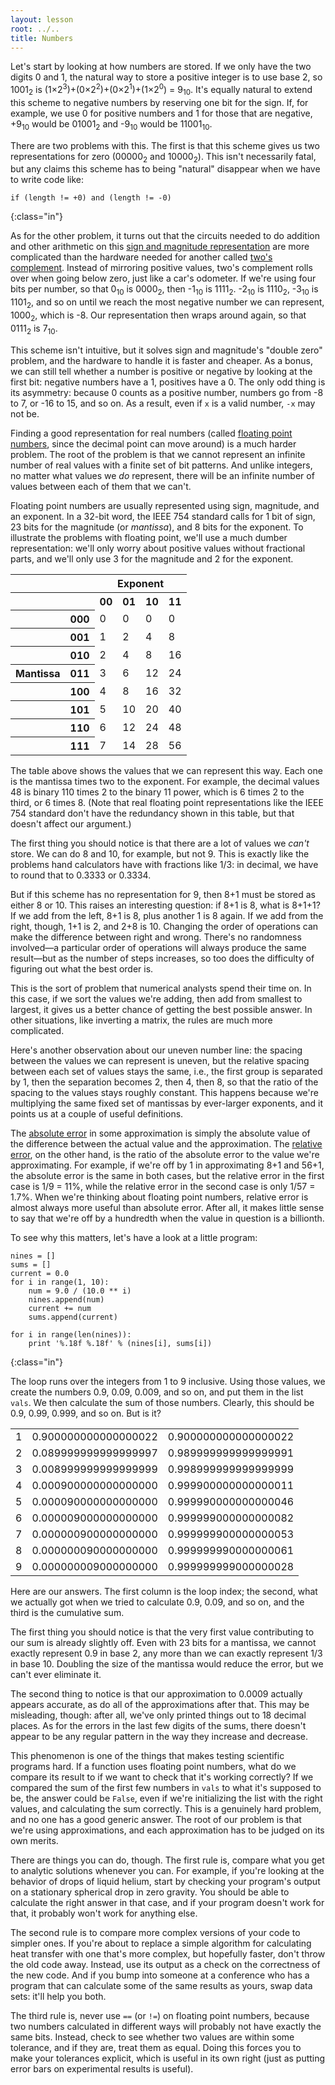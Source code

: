 ```yaml
---
layout: lesson
root: ../..
title: Numbers
---
```

Let's start by looking at how numbers are stored.
If we only have the two digits 0 and 1,
the natural way to store a positive integer is to use base 2,
so 1001<sub>2</sub> is
(1&times;2<sup>3</sup>)+(0&times;2<sup>2</sup>)+(0&times;2<sup>1</sup>)+(1&times;2<sup>0</sup>) = 9<sub>10</sub>.
It's equally natural to extend this scheme to negative numbers by reserving one bit for the sign.
If, for example, we use 0 for positive numbers and 1 for those that are negative,
+9<sub>10</sub> would be 01001<sub>2</sub> and -9<sub>10</sub> would be 11001<sub>10</sub>.

There are two problems with this.
The first is that this scheme gives us two representations for zero (00000<sub>2</sub> and 10000<sub>2</sub>).
This isn't necessarily fatal,
but any claims this scheme has to being "natural" disappear when we have to write code like:

~~~
if (length != +0) and (length != -0)
~~~
{:class="in"}

As for the other problem,
it turns out that the circuits needed to do addition and other arithmetic on this
[sign and magnitude representation](../../gloss.html#sign-and-magnitude)
are more complicated than the hardware needed for another called
[two's complement](../../gloss.html#twos-complement).
Instead of mirroring positive values,
two's complement rolls over when going below zero,
just like a car's odometer.
If we're using four bits per number,
so that 0<sub>10</sub> is 0000<sub>2</sub>,
then -1<sub>10</sub> is 1111<sub>2</sub>.
-2<sub>10</sub> is 1110<sub>2</sub>,
-3<sub>10</sub> is 1101<sub>2</sub>,
and so on until we reach the most negative number we can represent,
1000<sub>2</sub>, which is -8.
Our representation then wraps around again, so that 0111<sub>2</sub> is 7<sub>10</sub>.

This scheme isn't intuitive,
but it solves sign and magnitude's "double zero" problem,
and the hardware to handle it is faster and cheaper.
As a bonus,
we can still tell whether a number is positive or negative by looking at the first bit:
negative numbers have a 1, positives have a 0.
The only odd thing is its asymmetry:
because 0 counts as a positive number,
numbers go from -8 to 7, or -16 to 15, and so on.
As a result, even if `x` is a valid number, `-x` may not be.

Finding a good representation for real numbers
(called [floating point numbers](../../gloss.html#float),
since the decimal point can move around)
is a much harder problem.
The root of the problem is that
we cannot represent an infinite number of real values with a finite set of bit patterns.
And unlike integers,
no matter what values we *do* represent,
there will be an infinite number of values between each of them that we can't.

Floating point numbers are usually represented using sign, magnitude, and an exponent.
In a 32-bit word,
the IEEE 754 standard calls for 1 bit of sign,
23 bits for the magnitude (or *mantissa*),
and 8 bits for the exponent.
To illustrate the problems with floating point,
we'll use a much dumber representation:
we'll only worry about positive values without fractional parts,
and we'll only use 3 for the magnitude and 2 for the exponent.

<table class="table table-striped">
<tr><th></th>        <th>   </th><th colspan="4" align="center">Exponent</th></tr>
<tr><th></th>        <th>   </th><th>00</th><th>01</th><th>10</th><th>11</th></tr>
<tr><th></th>        <th>000</th><td> 0</td><td> 0</td><td> 0</td><td> 0</td></tr>
<tr><th></th>        <th>001</th><td> 1</td><td> 2</td><td> 4</td><td> 8</td></tr>
<tr><th></th>        <th>010</th><td> 2</td><td> 4</td><td> 8</td><td>16</td></tr>
<tr><th>Mantissa</th><th>011</th><td> 3</td><td> 6</td><td>12</td><td>24</td></tr>
<tr><th></th>        <th>100</th><td> 4</td><td> 8</td><td>16</td><td>32</td></tr>
<tr><th></th>        <th>101</th><td> 5</td><td>10</td><td>20</td><td>40</td></tr>
<tr><th></th>        <th>110</th><td> 6</td><td>12</td><td>24</td><td>48</td></tr>
<tr><th></th>        <th>111</th><td> 7</td><td>14</td><td>28</td><td>56</td></tr>
</table>

The table above
shows the values that we can represent this way.
Each one is the mantissa times two to the exponent.
For example, the decimal values 48 is binary 110 times 2 to the binary 11 power,
which is 6 times 2 to the third,
or 6 times 8.
(Note that real floating point representations like the IEEE 754 standard
don't have the redundancy shown in this table,
but that doesn't affect our argument.)

The first thing you should notice is that there are a lot of values we *can't* store.
We can do 8 and 10, for example, but not 9.
This is exactly like the problems hand calculators have with fractions like 1/3:
in decimal, we have to round that to 0.3333 or 0.3334.

But if this scheme has no representation for 9,
then 8+1 must be stored as either 8 or 10.
This raises an interesting question:
if 8+1 is 8, what is 8+1+1?
If we add from the left, 8+1 is 8, plus another 1 is 8 again.
If we add from the right, though, 1+1 is 2, and 2+8 is 10.
Changing the order of operations can make the difference between right and wrong.
There's no randomness involved&mdash;a particular order of operations
will always produce the same result&mdash;but
as the number of steps increases,
so too does the difficulty of figuring out what the best order is.

This is the sort of problem that numerical analysts spend their time on.
In this case, if we sort the values we're adding, then add from smallest to largest,
it gives us a better chance of getting the best possible answer.
In other situations,
like inverting a matrix,
the rules are much more complicated.

Here's another observation about our uneven number line:
the spacing between the values we can represent is uneven,
but the relative spacing between each set of values stays the same,
i.e., the first group is separated by 1, then the separation becomes 2, then 4, then 8,
so that the ratio of the spacing to the values stays roughly constant.
This happens because we're multiplying the same fixed set of mantissas by ever-larger exponents,
and it points us at a couple of useful definitions.

The [absolute error](../../gloss.html#absolute-error) in some approximation
is simply the absolute value of the difference between the actual value and the approximation.
The [relative error](../../gloss.html#relative-error),
on the other hand,
is the ratio of the absolute error to the value we're approximating.
For example, if we're off by 1 in approximating 8+1 and 56+1,
the absolute error is the same in both cases,
but the relative error in the first case is 1/9 = 11%,
while the relative error in the second case is only 1/57 = 1.7%.
When we're thinking about floating point numbers,
relative error is almost always more useful than absolute error.
After all,
it makes little sense to say that we're off by a hundredth when the value in question is a billionth.

To see why this matters, let's have a look at a little program:

~~~
nines = []
sums = []
current = 0.0
for i in range(1, 10):
    num = 9.0 / (10.0 ** i)
    nines.append(num)
    current += num
    sums.append(current)

for i in range(len(nines)):
    print '%.18f %.18f' % (nines[i], sums[i])
~~~
{:class="in"}

The loop runs over the integers from 1 to 9 inclusive.
Using those values, we create the numbers 0.9, 0.09, 0.009, and so on, and put them in the list `vals`.
We then calculate the sum of those numbers.
Clearly, this should be 0.9, 0.99, 0.999, and so on.
But is it?

<table class="table table-striped">
<tr><td>1</td><td>0.900000000000000022</td><td>0.900000000000000022</td></tr>
<tr><td>2</td><td>0.089999999999999997</td><td>0.989999999999999991</td></tr>
<tr><td>3</td><td>0.008999999999999999</td><td>0.998999999999999999</td></tr>
<tr><td>4</td><td>0.000900000000000000</td><td>0.999900000000000011</td></tr>
<tr><td>5</td><td>0.000090000000000000</td><td>0.999990000000000046</td></tr>
<tr><td>6</td><td>0.000009000000000000</td><td>0.999999000000000082</td></tr>
<tr><td>7</td><td>0.000000900000000000</td><td>0.999999900000000053</td></tr>
<tr><td>8</td><td>0.000000090000000000</td><td>0.999999990000000061</td></tr>
<tr><td>9</td><td>0.000000009000000000</td><td>0.999999999000000028</td></tr>
</table>

Here are our answers.
The first column is the loop index;
the second, what we actually got when we tried to calculate 0.9, 0.09, and so on,
and the third is the cumulative sum.

The first thing you should notice is that the very first value contributing to our sum is already slightly off.
Even with 23 bits for a mantissa,
we cannot exactly represent 0.9 in base 2,
any more than we can exactly represent 1/3 in base 10.
Doubling the size of the mantissa would reduce the error,
but we can't ever eliminate it.

The second thing to notice is that our approximation to 0.0009 actually appears accurate,
as do all of the approximations after that.
This may be misleading, though:
after all,
we've only printed things out to 18 decimal places.
As for the errors in the last few digits of the sums,
there doesn't appear to be any regular pattern in the way they increase and decrease.

This phenomenon is one of the things that makes testing scientific programs hard.
If a function uses floating point numbers,
what do we compare its result to
if we want to check that it's working correctly?
If we compared the sum of the first few numbers in `vals` to what it's supposed to be,
the answer could be `False`,
even if we're initializing the list with the right values,
and calculating the sum correctly.
This is a genuinely hard problem,
and no one has a good generic answer.
The root of our problem is that we're using approximations,
and each approximation has to be judged on its own merits.

There are things you can do, though.
The first rule is,
compare what you get to analytic solutions whenever you can.
For example,
if you're looking at the behavior of drops of liquid helium,
start by checking your program's output on a stationary spherical drop in zero gravity.
You should be able to calculate the right answer in that case,
and if your program doesn't work for that,
it probably won't work for anything else.

The second rule is to compare more complex versions of your code to simpler ones.
If you're about to replace a simple algorithm for calculating heat transfer with one that's more complex,
but hopefully faster,
don't throw the old code away.
Instead,
use its output as a check on the correctness of the new code.
And if you bump into someone at a conference who has a program that can calculate some of the same results as yours,
swap data sets:
it'll help you both.

The third rule is, never use `==` (or `!=`) on floating point numbers,
because two numbers calculated in different ways will probably not have exactly the same bits.
Instead,
check to see whether two values are within some tolerance,
and if they are,
treat them as equal.
Doing this forces you to make your tolerances explicit,
which is useful in its own right
(just as putting error bars on experimental results is useful).
